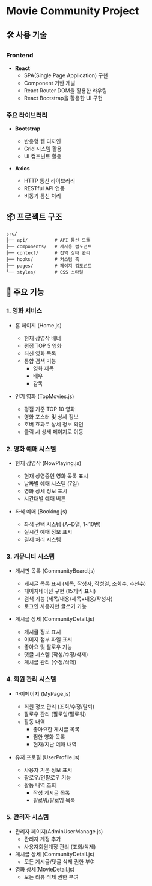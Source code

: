 # Movie Community Project

## 🛠 사용 기술

### Frontend
- **React** 
  - SPA(Single Page Application) 구현
  - Component 기반 개발
  - React Router DOM을 활용한 라우팅
  - React Bootstrap을 활용한 UI 구현

### 주요 라이브러리
- **Bootstrap** 
  - 반응형 웹 디자인
  - Grid 시스템 활용
  - UI 컴포넌트 활용

- **Axios**
  - HTTP 통신 라이브러리
  - RESTful API 연동
  - 비동기 통신 처리

## 📦 프로젝트 구조
```
src/
├── api/          # API 통신 모듈
├── components/   # 재사용 컴포넌트
├── context/      # 전역 상태 관리
├── hooks/        # 커스텀 훅
├── pages/        # 페이지 컴포넌트
└── styles/       # CSS 스타일
```

## 🚀 주요 기능

### 1. 영화 서비스
- 홈 페이지 (Home.js)
  - 현재 상영작 배너
  - 평점 TOP 5 영화
  - 최신 영화 목록
  - 통합 검색 기능
    - 영화 제목
    - 배우
    - 감독

- 인기 영화 (TopMovies.js)
  - 평점 기준 TOP 10 영화
  - 영화 포스터 및 상세 정보
  - 호버 효과로 상세 정보 확인
  - 클릭 시 상세 페이지로 이동

### 2. 영화 예매 시스템
- 현재 상영작 (NowPlaying.js)
  - 현재 상영중인 영화 목록 표시
  - 날짜별 예매 시스템 (7일)
  - 영화 상세 정보 표시
  - 시간대별 예매 버튼

- 좌석 예매 (Booking.js)
  - 좌석 선택 시스템 (A~D열, 1~10번)
  - 실시간 예매 정보 표시
  - 결제 처리 시스템

### 3. 커뮤니티 시스템
- 게시판 목록 (CommunityBoard.js)
  - 게시글 목록 표시 (제목, 작성자, 작성일, 조회수, 추천수)
  - 페이지네이션 구현 (15개씩 표시)
  - 검색 기능 (제목/내용/제목+내용/작성자)
  - 로그인 사용자만 글쓰기 가능

- 게시글 상세 (CommunityDetail.js)
  - 게시글 정보 표시
  - 이미지 첨부 파일 표시
  - 좋아요 및 팔로우 기능
  - 댓글 시스템 (작성/수정/삭제)
  - 게시글 관리 (수정/삭제)

### 4. 회원 관리 시스템
- 마이페이지 (MyPage.js)
  - 회원 정보 관리 (조회/수정/탈퇴)
  - 팔로우 관리 (팔로잉/팔로워)
  - 활동 내역
    - 좋아요한 게시글 목록
    - 찜한 영화 목록
    - 현재/지난 예매 내역

- 유저 프로필 (UserProfile.js)
  - 사용자 기본 정보 표시
  - 팔로우/언팔로우 기능
  - 활동 내역 조회
    - 작성 게시글 목록
    - 팔로워/팔로잉 목록

### 5. 관리자 시스템
- 관리자 페이지(AdminUserManage.js)
  - 관리자 계정 추가 
  - 사용자회원계정 관리 (조회/삭제)
- 게시글 상세 (CommunityDetail.js)
  - 모든 게시글/댓글 삭제 권한 부여
- 영화 상세(MovieDetail.js)
  - 모든 리뷰 삭제 권한 부여  


